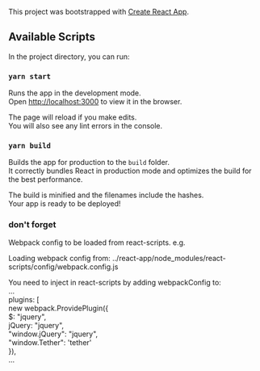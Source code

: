 This project was bootstrapped with [Create React App](https://github.com/facebook/create-react-app).

## Available Scripts

In the project directory, you can run:

### `yarn start`

Runs the app in the development mode.<br />
Open [http://localhost:3000](http://localhost:3000) to view it in the browser.

The page will reload if you make edits.<br />
You will also see any lint errors in the console.

### `yarn build`

Builds the app for production to the `build` folder.<br />
It correctly bundles React in production mode and optimizes the build for the best performance.

The build is minified and the filenames include the hashes.<br />
Your app is ready to be deployed!

### don't forget

Webpack config to be loaded from react-scripts.
e.g.

Loading webpack config from:
../react-app/node_modules/react-scripts/config/webpack.config.js

You need to inject in react-scripts by adding webpackConfig to:<br />
  ...<br />
  plugins: [<br />
    new webpack.ProvidePlugin({<br />
      $: "jquery",<br />
      jQuery: "jquery",<br />
      "window.jQuery": "jquery",<br />
      "window.Tether": 'tether'<br />
    }),<br />
  ...

